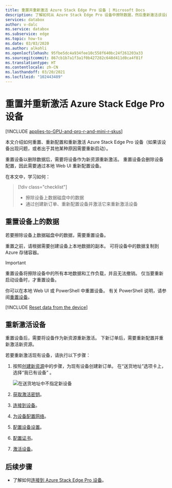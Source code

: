 ```yaml
---
title: 重置并重新激活 Azure Stack Edge Pro 设备 | Microsoft Docs
description: 了解如何从 Azure Stack Edge Pro 设备中擦除数据，然后重新激活该设备。
services: databox
author: v-dalc
ms.service: databox
ms.subservice: edge
ms.topic: how-to
ms.date: 03/03/2020
ms.author: alkohli
ms.openlocfilehash: 95fbe5dc4a934fee10c558f640bc24f261203a33
ms.sourcegitcommit: 867cb1b7a1f3a1f0b427282c648d411d0ca4f81f
ms.translationtype: HT
ms.contentlocale: zh-CN
ms.lasthandoff: 03/20/2021
ms.locfileid: "102443489"
---
```

# <a name="reset-and-reactivate-your-azure-stack-edge-pro-device"></a>重置并重新激活 Azure Stack Edge Pro 设备

[!INCLUDE [applies-to-GPU-and-pro-r-and-mini-r-skus](../../includes/azure-stack-edge-applies-to-gpu-pro-r-mini-r-sku.md)]

本文介绍如何重置、重新配置和重新激活 Azure Stack Edge Pro 设备（如果该设备出现问题，或者出于其他某种原因需要重新启动）。

重置设备以删除数据后，需要将设备作为新资源重新激活。 重置设备会删除设备配置，因此需要通过本地 Web UI 重新配置设备。

在本文中，学习如何：

> [!div class="checklist"]
>
> * 擦除设备上数据磁盘中的数据
> * 通过创建新订单、重新配置设备并激活它来重新激活设备

## <a name="reset-data-from-the-device"></a>重置设备上的数据

若要擦除设备上数据磁盘中的数据，需要重置设备。

重置之前，请根据需要创建设备上本地数据的副本。 可将设备中的数据复制到 Azure 存储容器。

>[!IMPORTANT]
> 重置设备将擦除设备中的所有本地数据和工作负载，并且无法撤销。 仅当要重新启动设备时，才重置设备。

你可以在本地 Web UI 或 PowerShell 中重置设备。 有关 PowerShell 说明，请参阅[重置设备](./azure-stack-edge-connect-powershell-interface.md#reset-your-device)。

[!INCLUDE [Reset data from the device](../../includes/azure-stack-edge-device-reset.md)]

## <a name="reactivate-device"></a>重新激活设备

重置设备后，需要将设备作为新资源重新激活。 下新订单后，需要重新配置并重新激活新资源。

若要重新激活现有设备，请执行以下步骤：

1. 按照[创建新资源](azure-stack-edge-gpu-deploy-prep.md?tabs=azure-portal#create-a-new-resource)中的步骤，为现有设备创建新订单。 在“送货地址”选项卡上，选择“我已有设备” 。

   ![在送货地址中不指定新设备](./media/azure-stack-edge-reset-reactivate-device/create-resource-with-no-new-device.png)

1. [获取激活密钥](azure-stack-edge-gpu-deploy-prep.md?tabs=azure-portal#get-the-activation-key)。

1. [连接到设备](azure-stack-edge-gpu-deploy-connect.md)。

1. [为设备配置网络](azure-stack-edge-gpu-deploy-configure-network-compute-web-proxy.md)。

1. [配置设备设置](azure-stack-edge-gpu-deploy-set-up-device-update-time.md)。

1. [配置证书](azure-stack-edge-gpu-deploy-configure-certificates.md)。

1. [激活设备](azure-stack-edge-gpu-deploy-activate.md)。

## <a name="next-steps"></a>后续步骤

- 了解如何[连接到 Azure Stack Edge Pro 设备](azure-stack-edge-gpu-deploy-connect.md)。
